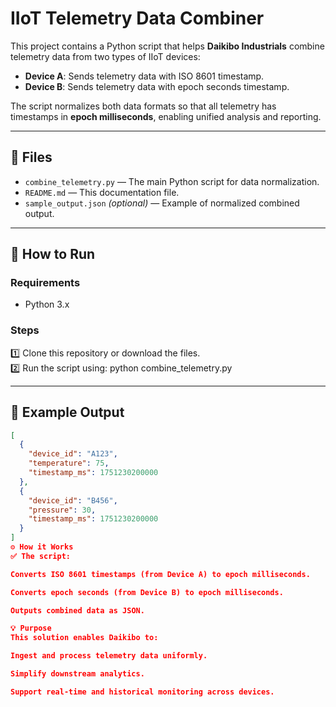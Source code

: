 # IIoT Telemetry Data Combiner

This project contains a Python script that helps **Daikibo Industrials** combine telemetry data from two types of IIoT devices:
- **Device A**: Sends telemetry data with ISO 8601 timestamp.
- **Device B**: Sends telemetry data with epoch seconds timestamp.

The script normalizes both data formats so that all telemetry has timestamps in **epoch milliseconds**, enabling unified analysis and reporting.

---

## 📂 Files
- `combine_telemetry.py` — The main Python script for data normalization.
- `README.md` — This documentation file.
- `sample_output.json` *(optional)* — Example of normalized combined output.

---

## 🚀 How to Run
### Requirements
- Python 3.x

### Steps
1️⃣ Clone this repository or download the files.  
2️⃣ Run the script using:
python combine_telemetry.py



---

## 📝 Example Output
```json
[
  {
    "device_id": "A123",
    "temperature": 75,
    "timestamp_ms": 1751230200000
  },
  {
    "device_id": "B456",
    "pressure": 30,
    "timestamp_ms": 1751230200000
  }
]
⚙ How it Works
✅ The script:

Converts ISO 8601 timestamps (from Device A) to epoch milliseconds.

Converts epoch seconds (from Device B) to epoch milliseconds.

Outputs combined data as JSON.

💡 Purpose
This solution enables Daikibo to:

Ingest and process telemetry data uniformly.

Simplify downstream analytics.

Support real-time and historical monitoring across devices.

